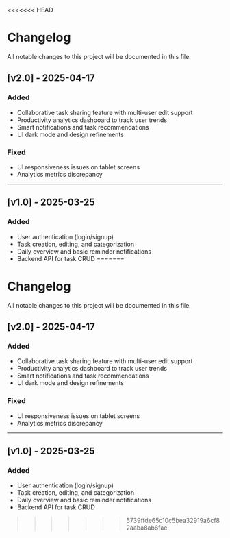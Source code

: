 <<<<<<< HEAD
# Changelog

All notable changes to this project will be documented in this file.

## [v2.0] - 2025-04-17
### Added
- Collaborative task sharing feature with multi-user edit support
- Productivity analytics dashboard to track user trends
- Smart notifications and task recommendations
- UI dark mode and design refinements

### Fixed
- UI responsiveness issues on tablet screens
- Analytics metrics discrepancy

---

## [v1.0] - 2025-03-25
### Added
- User authentication (login/signup)
- Task creation, editing, and categorization
- Daily overview and basic reminder notifications
- Backend API for task CRUD
=======
# Changelog

All notable changes to this project will be documented in this file.

## [v2.0] - 2025-04-17
### Added
- Collaborative task sharing feature with multi-user edit support
- Productivity analytics dashboard to track user trends
- Smart notifications and task recommendations
- UI dark mode and design refinements

### Fixed
- UI responsiveness issues on tablet screens
- Analytics metrics discrepancy

---

## [v1.0] - 2025-03-25
### Added
- User authentication (login/signup)
- Task creation, editing, and categorization
- Daily overview and basic reminder notifications
- Backend API for task CRUD
>>>>>>> 5739ffde65c10c5bea32919a6cf82aaba8ab6fae

